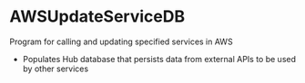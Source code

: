 # AWSUpdateServiceDB
Program for calling and updating specified services in AWS

- Populates Hub database that persists data from external APIs to be used by other services
